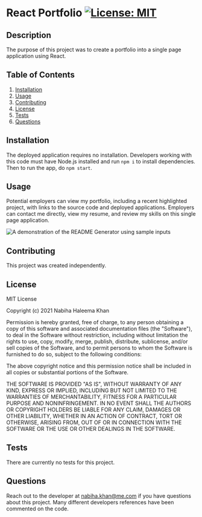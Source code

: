 # React Portfolio [![License: MIT](https://img.shields.io/badge/License-MIT-yellow.svg)](https://opensource.org/licenses/MIT)

## Description

The purpose of this project was to create a portfolio into a single page application using React.

## Table of Contents

1. [Installation](#Installation)
2. [Usage](#Usage)
3. [Contributing](#Contributing)
4. [License](#License)
5. [Tests](#Tests)
6. [Questions](#Questions)

## Installation

The deployed application requires no installation. Developers working with this code must have Node.js installed and run `npm i` to install dependencies. Then to run the app, do `npm start`.

## Usage

Potential employers can view my portfolio, including a recent highlighted project, with links to the source code and deployed applications. Employers can contact me directly, view my resume, and review my skills on this single page application.

![A demonstration of the README Generator using sample inputs](/public/assets/images/DeployedScreenshot.png)

## Contributing

This project was created independently.

## License

MIT License

Copyright (c) 2021 Nabiha Haleema Khan

Permission is hereby granted, free of charge, to any person obtaining a copy
of this software and associated documentation files (the "Software"), to deal
in the Software without restriction, including without limitation the rights
to use, copy, modify, merge, publish, distribute, sublicense, and/or sell
copies of the Software, and to permit persons to whom the Software is
furnished to do so, subject to the following conditions:

The above copyright notice and this permission notice shall be included in all
copies or substantial portions of the Software.

THE SOFTWARE IS PROVIDED "AS IS", WITHOUT WARRANTY OF ANY KIND, EXPRESS OR
IMPLIED, INCLUDING BUT NOT LIMITED TO THE WARRANTIES OF MERCHANTABILITY,
FITNESS FOR A PARTICULAR PURPOSE AND NONINFRINGEMENT. IN NO EVENT SHALL THE
AUTHORS OR COPYRIGHT HOLDERS BE LIABLE FOR ANY CLAIM, DAMAGES OR OTHER
LIABILITY, WHETHER IN AN ACTION OF CONTRACT, TORT OR OTHERWISE, ARISING FROM,
OUT OF OR IN CONNECTION WITH THE SOFTWARE OR THE USE OR OTHER DEALINGS IN THE
SOFTWARE.


## Tests

There are currently no tests for this project.

## Questions

Reach out to the developer at nabiha.khan@me.com if you have questions about this project. Many different developers references have been commented on the code.
